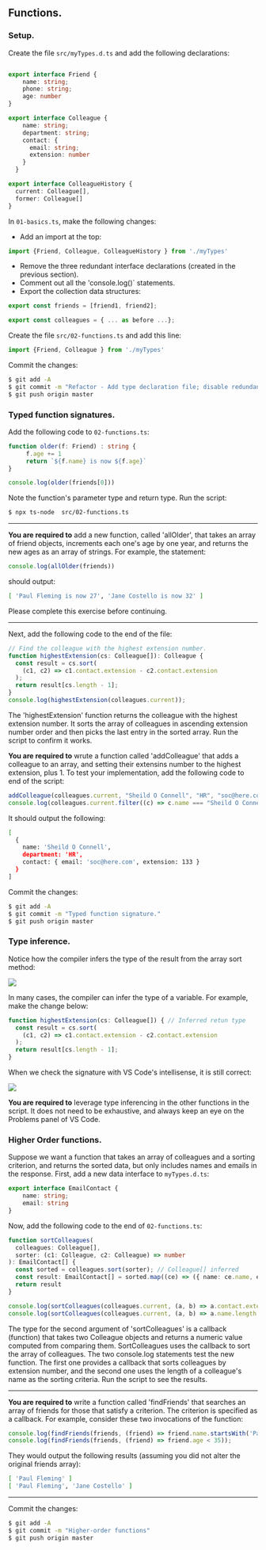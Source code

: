 ## Functions.

### Setup.
Create the file `src/myTypes.d.ts` and add the following declarations:
~~~ts

export interface Friend {
    name: string;
    phone: string;
    age: number
}

export interface Colleague {
    name: string;
    department: string;
    contact: {
      email: string;
      extension: number
    } 
  }

export interface ColleagueHistory {
  current: Colleague[],
  former: Colleague[]
}
~~~
In `01-basics.ts`, make the following changes: 
+ Add an import at the top:
~~~ts
import {Friend, Colleague, ColleagueHistory } from './myTypes'
~~~
+ Remove the three redundant interface declarations (created in the previous section).
+ Comment out all the 'console.log()` statements.
+ Export the collection data structures:
~~~ts
export const friends = [friend1, friend2];

export const colleagues = { ... as before ...};
~~~

Create the file `src/02-functions.ts` and add this line:
~~~ts
import {Friend, Colleague } from './myTypes'
~~~

Commit the changes:
~~~bash
$ git add -A
$ git commit -m "Refactor - Add type declaration file; disable redundant console logs."
$ git push origin master
~~~
### Typed function signatures.

Add the following code to `02-functions.ts`:
~~~ts
function older(f: Friend) : string {
     f.age += 1
     return `${f.name} is now ${f.age}` 
}

console.log(older(friends[0]))
~~~
Note the function's parameter type and return type. Run the script:
~~~bash
$ npx ts-node  src/02-functions.ts 
~~~

-----------------

__You are required to__ add a new function, called 'allOlder', that takes an array of friend objects, increments each one's age by one year, and returns the new ages as an array of strings. For example, the statement:
~~~ts
console.log(allOlder(friends))
~~~
should output:
~~~bash
[ 'Paul Fleming is now 27', 'Jane Costello is now 32' ]
~~~
Please complete this exercise before continuing.

--------------------

Next, add the following code to the end of the file:
~~~ts
// Find the colleague with the highest extension number.
function highestExtension(cs: Colleague[]): Colleague {
  const result = cs.sort(
    (c1, c2) => c1.contact.extension - c2.contact.extension
  );
  return result[cs.length - 1];
}
console.log(highestExtension(colleagues.current));
~~~
The 'highestExtension' function returns the colleague with the highest extension number. It sorts the array of colleagues in ascending extension number order and then picks the last entry in the sorted array. Run the script to confirm it works.

__You are required to__ wrute a function called 'addColleague' that adds a colleague to an array, and setting their extensins number to the highest extension, plus 1. To test your implementation, add the following code to end of the script:
~~~ts
addColleague(colleagues.current, "Sheild O Connell", "HR", "soc@here.com");
console.log(colleagues.current.filter((c) => c.name === "Sheild O Connell"));
~~~
It should output the following:
~~~bash
[
  {
    name: 'Sheild O Connell',
    department: 'HR',
    contact: { email: 'soc@here.com', extension: 133 }
  }
]
~~~

Commit the changes:
~~~bash
$ git add -A
$ git commit -m "Typed function signature."
$ git push origin master
~~~

### Type inference.

Notice how the compiler infers the type of the result from the array sort method:

![][infer] 

In many cases, the compiler can infer the type of a variable. For example, make the change below:
~~~ts
function highestExtension(cs: Colleague[]) { // Inferred retun type
  const result = cs.sort(
    (c1, c2) => c1.contact.extension - c2.contact.extension
  );
  return result[cs.length - 1];
}
~~~

When we check the signature with VS Code's intellisense, it is still correct:

![][infer2] 

__You are required to__ leverage type inferencing in the other functions in the script. It does not need to be exhaustive, and always keep an eye on the Problems panel of VS Code.


### Higher Order functions.

Suppose we want a function that takes an array of colleagues and a sorting criterion, and returns the sorted data, but only includes names and emails in the  response. First, add a new data interface to `myTypes.d.ts`:
~~~ts
export interface EmailContact {
    name: string;
    email: string
}
~~~
Now, add the following code to the end of `02-functions.ts`:
~~~ts
function sortColleagues(
  colleagues: Colleague[],
  sorter: (c1: Colleague, c2: Colleague) => number
): EmailContact[] {
  const sorted = colleagues.sort(sorter); // Colleague[] inferred
  const result: EmailContact[] = sorted.map((ce) => ({ name: ce.name, email: ce.contact.email }));
  return result 
}

console.log(sortColleagues(colleagues.current, (a, b) => a.contact.extension - b.contact.extension));
console.log(sortColleagues(colleagues.current, (a, b) => a.name.length - b.name.length));
~~~
The type for the second argument of 'sortColleagues' is a callback (function) that takes two Colleague objects and returns a numeric value computed from comparing them. SortColleagues uses the callback to sort the array of colleagues. The two console.log statements test the new function. The first one provides a callback that sorts colleagues by extension number, and the second one uses the length of a colleague's name as the sorting criteria. Run the script to see the results.

----------------------

__You are required to__ write a function called 'findFriends' that searches an array of friends for those that satisfy a criterion. The criterion is specified as a callback. For example, consider these two invocations of the function:
~~~ts
console.log(findFriends(friends, (friend) => friend.name.startsWith('Pa')));
console.log(findFriends(friends, (friend) => friend.age < 35));
~~~
They would output the following results (assuming you did not alter the original friends array):
~~~bash
[ 'Paul Fleming' ]
[ 'Paul Fleming', 'Jane Costello' ]
~~~

--------------------------

Commit the changes:
~~~bash
$ git add -A
$ git commit -m "Higher-order functions"
$ git push origin master
~~~

[infer]: ./img/infer.png
[infer2]: ./img/infer2.png
